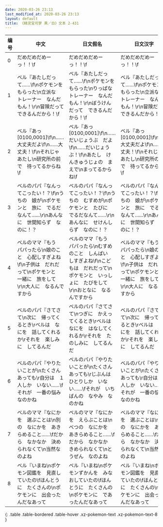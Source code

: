 ```yaml
---
date: 2020-03-26 23:13
last_modified_at: 2020-03-26 23:13
layout: default
title: 《精灵宝可梦 黑／白》文本 2-431
---
```

| 编号 | 中文 | 日文假名 | 日文汉字 |
| ---- | ---- | ---- | --- |
| 0 | だめだめだめーっ！！\f | だめだめだめーっ！！\f | だめだめだめーっ！！\f |
| 1 | ベル『あたしだって……\f\nポケモンを　もらった\n立派な　トレーナー　なんだもん！\r\n冒険だって　できるんだから！\f | ベル『あたしだって……\f\nポケモンを　もらった\nりっぱな　トレーナー　なんだもん！\r\nぼうけんだって　できるんだから！\f | ベル『あたしだって……\f\nポケモンを　もらった\n立派な　トレーナー　なんだもん！\r\n冒険だって　できるんだから！\f |
| 2 | ベル『あっ　[0100,0001]\f\n……大丈夫だよ\f\n……大丈夫！\f\nそれじゃ　あたし\n研究所の前で　待ってるからね\f | ベル『あっ　[0100,0001]\f\n……だいじょうぶ　だよ\f\n……だいじょうぶ！\f\nあたし　けんきゅうじょの　まえで\nまってるからね\f | ベル『あっ　[0100,0001]\f\n……大丈夫だよ\f\n……大丈夫！\f\nそれじゃ　あたし\n研究所の前で　待ってるからね\f |
| 3 | ベルのパパ『なんってこったい！？\f\nうちの　娘が\nポケモンと　旅に　でるだなんて……\r\nあんなに　世間知らず　なのに！？ | ベルのパパ『なんってこったい！？\f\nうちの　むすめが\nポケモンと　たびに　でるだなんて……\r\nあんなに　せけんしらず　なのに！？ | ベルのパパ『なんってこったい！？\f\nうちの　娘が\nポケモンと　旅に　でるだなんて……\r\nあんなに　世間知らず　なのに！？ |
| 4 | ベルのママ『もう　パパったら\n娘のこと　心配しすぎよね\f\n子供は　だれだって\nポケモンと　一緒に　旅をして\r\n大人に　なるんですから | ベルのママ『もう　パパったら\nむすめのこと　しんぱい　しすぎよね\f\nこどもは　だれだって\nポケモンと　いっしょに　たびをして\r\nおとなに　なるんですから | ベルのママ『もう　パパったら\n娘のこと　心配しすぎよね\f\n子供は　だれだって\nポケモンと　一緒に　旅をして\r\n大人に　なるんですから |
| 5 | ベルのパパ『さてさて\n次に　帰ってくるとき\rベルは　なにを　話してくれるか\rそれを　楽しみに　してるんだ | ベルのパパ『さてさて\nつぎに　かえってくるとき\rベルは　なにを　はなしてくれるか\rそれを　たのしみに　してるんだ | ベルのパパ『さてさて\n次に　帰ってくるとき\rベルは　なにを　話してくれるか\rそれを　楽しみに　してるんだ |
| 6 | ベルのパパ『やりたいことが\nたくさん　あっても\r自分は　１人しか　いない……\fそれが　一番の悩み　なのかね | ベルのパパ『やりたいことが\nたくさん　あっても\rじぶんは　ひとりしか　いない……\fそれが　いちばんの　なやみ　なのかね | ベルのパパ『やりたいことが\nたくさん　あっても\r自分は　１人しか　いない……\fそれが　一番の悩み　なのかね |
| 7 | ベルのママ『なにかを　選ぶことは\n別の　なにかを　あきらめること……\fだから　なかなか　決められなくて\n当然なのよね | ベルのママ『なにかを　えらぶことは\nべつの　なにかを　あきらめること……\fだから　なかなか　きめられなくて\nとうぜん　なのよね | ベルのママ『なにかを　選ぶことは\n別の　なにかを　あきらめること……\fだから　なかなか　決められなくて\n当然なのよね |
| 8 | ベル『いまね\nポケモン図鑑を　見直していたの\fほんとうに　たくさんの\nポケモンに　出会ったんだなあって | ベル『いまね\nポケモンずかんを　みなおしていたの\fほんとうに　たくさんの\nポケモンに　であったんだなあって | ベル『いまね\nポケモン図鑑を　見直していたの\fほんとうに　たくさんの\nポケモンに　出会ったんだなあって |
{: .table .table-bordered .table-hover .xz-pokemon-text .xz-pokemon-text-8 }